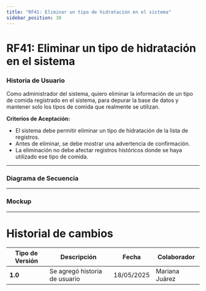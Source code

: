 ```yaml
---
title: "RF41: Eliminar un tipo de hidratación en el sistema"  
sidebar_position: 38
---
```


# RF41: Eliminar un tipo de hidratación en el sistema

### Historia de Usuario
Como administrador del sistema, quiero eliminar la información de un tipo de comida registrado en el sistema, para depurar la base de datos y mantener solo los tipos de comida que realmente se utilizan.

  **Criterios de Aceptación:**
  - El sistema debe permitir eliminar un tipo de hidratación de la lista de registros.
  - Antes de eliminar, se debe mostrar una advertencia de confirmación.
  - La eliminación no debe afectar registros históricos donde se haya utilizado ese tipo de comida.

---

### Diagrama de Secuencia


---

### Mockup

---


# Historial de cambios
| **Tipo de Versión** | **Descripción**                      | **Fecha**  | **Colaborador**   |
| ------------------- | ------------------------------------ | ---------- | ----------------- |
| **1.0**             | Se agregó historia de usuario        | 18/05/2025 | Mariana Juárez    |
